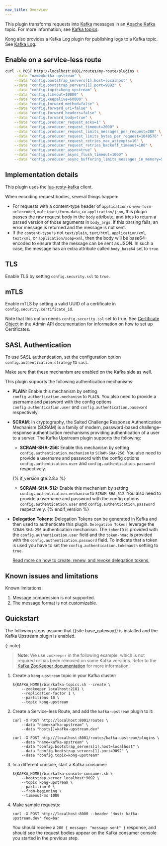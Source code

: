 ```yaml
---
nav_title: Overview
---
```


This plugin transforms requests into [Kafka](https://kafka.apache.org/) messages
in an [Apache Kafka](https://kafka.apache.org/) topic. For more information, see
[Kafka topics](https://kafka.apache.org/documentation/#intro_concepts_and_terms).

Kong also provides a Kafka Log plugin for publishing logs to a Kafka topic.
See [Kafka Log](/hub/kong-inc/kafka-log/).

## Enable on a service-less route

```bash
curl -X POST http://localhost:8001/routes/my-route/plugins \
    --data "name=kafka-upstream" \
    --data "config.bootstrap_servers[1].host=localhost" \
    --data "config.bootstrap_servers[1].port=9092" \
    --data "config.topic=kong-upstream" \
    --data "config.timeout=10000" \
    --data "config.keepalive=60000" \
    --data "config.forward_method=false" \
    --data "config.forward_uri=false" \
    --data "config.forward_headers=false" \
    --data "config.forward_body=true" \
    --data "config.producer_request_acks=1" \
    --data "config.producer_request_timeout=2000" \
    --data "config.producer_request_limits_messages_per_request=200" \
    --data "config.producer_request_limits_bytes_per_request=1048576" \
    --data "config.producer_request_retries_max_attempts=10" \
    --data "config.producer_request_retries_backoff_timeout=100" \
    --data "config.producer_async=true" \
    --data "config.producer_async_flush_timeout=1000" \
    --data "config.producer_async_buffering_limits_messages_in_memory=50000"
```

## Implementation details

This plugin uses the [lua-resty-kafka](https://github.com/kong/lua-resty-kafka) client.

When encoding request bodies, several things happen:

* For requests with a content-type header of `application/x-www-form-urlencoded`, `multipart/form-data`,
  or `application/json`, this plugin passes the raw request body in the `body` attribute, and tries
  to return a parsed version of those arguments in `body_args`. If this parsing fails, an error message is
  returned and the message is not sent.
* If the `content-type` is not `text/plain`, `text/html`, `application/xml`, `text/xml`, or `application/soap+xml`,
  then the body will be base64-encoded to ensure that the message can be sent as JSON. In such a case,
  the message has an extra attribute called `body_base64` set to `true`.

## TLS

Enable TLS by setting `config.security.ssl` to `true`.

## mTLS

Enable mTLS by setting a valid UUID of a certificate in `config.security.certificate_id`.

Note that this option needs `config.security.ssl` set to true.
See [Certificate Object](/gateway/api/admin-ee/latest/#/Certificates/list-certificate/)
in the Admin API documentation for information on how to set up Certificates.

## SASL Authentication

To use SASL authentication, set the configuration option `config.authentication.strategy` to `sasl`.

Make sure that these mechanism are enabled on the Kafka side as well.

This plugin supports the following authentication mechanisms:

- **PLAIN:** Enable this mechanism by setting `config.authentication.mechanism` to `PLAIN`.
  You also need to provide a username and password with the config options `config.authentication.user`
  and `config.authentication.password` respectively.

- **SCRAM**: In cryptography, the Salted Challenge Response Authentication Mechanism (SCRAM)
  is a family of modern, password-based challenge–response authentication mechanisms
  providing authentication of a user to a server. The Kafka Upstream plugin supports the following:

    - **SCRAM-SHA-256:** Enable this mechanism by setting `config.authentication.mechanism`
    to `SCRAM-SHA-256`. You also need to provide a username and password with the config options
    `config.authentication.user` and `config.authentication.password` respectively.

    {% if_version gte:2.8.x %}
    - **SCRAM-SHA-512:** Enable this mechanism by setting `config.authentication.mechanism`
      to `SCRAM-SHA-512`. You also need to provide a username and password with the config options
      `config.authentication.user` and `config.authentication.password` respectively.
    {% endif_version %}

- **Delegation Tokens:** Delegation Tokens can be generated in Kafka and then used to authenticate
  this plugin. `Delegation Tokens` leverage the `SCRAM-SHA-256` authentication mechanism. The `tokenID`
  is provided with the `config.authentication.user` field and the `token-hmac` is provided with the
  `config.authentication.password` field. To indicate that a token is used you have to set the
  `config.authentication.tokenauth` setting to `true`.

  [Read more on how to create, renew, and revoke delegation tokens.](https://docs.confluent.io/platform/current/kafka/authentication_sasl/authentication_sasl_delegation.html#authentication-using-delegation-tokens)

## Known issues and limitations

Known limitations:

1. Message compression is not supported.
2. The message format is not customizable.

## Quickstart

The following steps assume that {{site.base_gateway}} is installed and the Kafka Upstream plugin is enabled.

{:.note}
> **Note**: We use `zookeeper` in the following example, which is not required or has been removed on some Kafka versions. Refer to the [Kafka ZooKeeper documentation](https://kafka.apache.org/documentation/#zk) for more information.

1. Create a `kong-upstream` topic in your Kafka cluster:

    ```
    ${KAFKA_HOME}/bin/kafka-topics.sh --create \
        --zookeeper localhost:2181 \
        --replication-factor 1 \
        --partitions 10 \
        --topic kong-upstream
    ```

2. Create a Service-less Route, and add the `kafka-upstream` plugin to it:

    ```
    curl -X POST http://localhost:8001/routes \
        --data "name=kafka-upstream" \
        --data "hosts[]=kafka-upstream.dev"
    ```

    ```
    curl -X POST http://localhost:8001/routes/kafka-upstream/plugins \
        --data "name=kafka-upstream" \
        --data "config.bootstrap_servers[1].host=localhost" \
        --data "config.bootstrap_servers[1].port=9092" \
        --data "config.topic=kong-upstream"
    ```

3. In a different console, start a Kafka consumer:

    ```
    ${KAFKA_HOME}/bin/kafka-console-consumer.sh \
        --bootstrap-server localhost:9092 \
        --topic kong-upstream \
        --partition 0 \
        --from-beginning \
        --timeout-ms 1000
    ```

4. Make sample requests:

    ```
    curl -X POST http://localhost:8000 --header 'Host: kafka-upstream.dev' foo=bar
    ```

    You should receive a `200 { message: "message sent" }` response, and should see the request bodies appear on
    the Kafka consumer console you started in the previous step.
